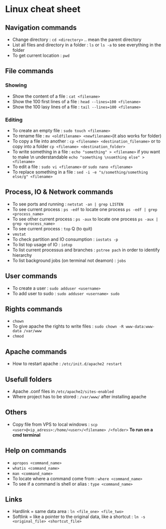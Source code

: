 # Linux cheat sheet

## Navigation commands
- Change directory : `cd <directory>` .. mean the parent directory
- List all files and directory in a folder : `ls` or `ls -a` to see everything in the folder
- To get current location : `pwd`


## File commands
### Showing
- Show the content of a file : `cat <filename>`
- Show the 100 first lines of a file : `head --lines=100 <filename>`
- Show the 100 lasy lines of a file : `tail --lines=100 <filename>`
### Editing
- To create an empty file : `sudo touch <filename>`
- To rename file : `mv <oldfilename> <newfilename>`(it also works for folder)
- To copy a file into another : `cp <filename> <destination_filename>` or to copy into a folder `cp <filename> <destination_folder>`
- To write something in a file : `echo "something" > <filename>` if you want to make \n understandable `echo "something \nsomthing else" > <filename>`
- To edit a file : `sudo vi <filename>` or `sudo nano <filename>`
- To replace something in a file : `sed -i -e "s/something/something else/g" <filename>`

## Process, IO & Network commands
- To see ports and running : `netstat -an | grep LISTEN`
- To see current process : `ps -edf` to locate one process `ps -edf | grep <process_name>`
- To see other current process : `ps -aux` to locate one process `ps -aux | grep <process_name>`
- To see current process : `top` Q (to quit)
- `vmstat`
- To check partition and IO consumption : `iostats -p`
- To list top usage of IO : `iotop`
- To list current processus and branches : `pstree pach` in order to identify hierarchy
- To list background jobs (on terminal not deamon) : `jobs`

## User commands
- To create a user : `sudo adduser <username>`
- To add user to sudo : `sudo adduser <username> sudo`


## Rights commands
- `chown`
- To give apache the rights to write files : `sudo chown -R www-data:www-data /var/www`
- `chmod`


## Apache commands
- How to restart apache : `/etc/init.d/apache2 restart`


## Usefull folders
- Apache .conf files in `/etc/apache2/sites-enabled`
- Where project has to be stored : `/var/www/` after installing apache


## Others
- Copy file from VPS to local windows : `scp <user>@<ip_adress>:/home/<user>/<filename> /<folder>` **To run on a cmd terminal**

## Help on commands
- `apropos <command_name>`
- `whatis <command_name>`
- `man <command_name>`
- To locate where a command come from : `where <command_name>`
- To see if a command is shell or alias : `type <command_name>`

## Links
- Hardlink = same data area : `ln <file_one> <file_two>`
- Softlink = like a pointer to the original data, like a shortcut : `ln -s <original_file> <shortcut_file>`
